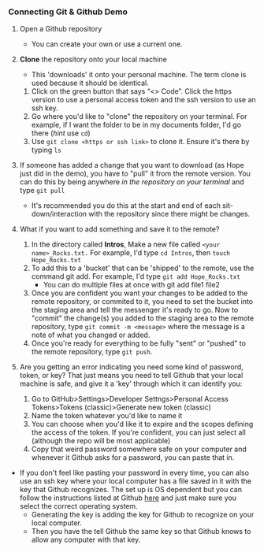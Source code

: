 ### Connecting Git & Github Demo

1. Open a Github repository
    - You can create your own or use a current one.
2. **Clone** the repository onto your local machine
    - This 'downloads' it onto your personal machine. The term clone is used because it should be identical.
    1. Click on the green button that says “<> Code”. Click the https version to use a personal access token and the ssh version to use an ssh key.
    2. Go where you'd like to "clone" the repository on your terminal. For example, if I want the folder to be in my documents folder, I'd go there (*hint* use `cd`)
    3. Use `git clone <https or ssh link>` to clone it. Ensure it's there by typing `ls`
3. If someone has added a change that you want to download (as Hope just did in the demo), you have to "pull" it from the remote version. You can do this by being anywhere *in the repository on your terminal* and type `git pull`
    - It's recommended you do this at the start and end of each sit-down/interaction with the repository since there might be changes.
4. What if you want to add something and save it to the remote?
     1. In the directory called **Intros**, Make a new file called `<your name>_Rocks.txt.` For example, I'd type `cd Intros`, then `touch Hope_Rocks.txt`
     2. To add this to a 'bucket' that can be 'shipped' to the remote, use the command git add. For example, I'd type `git add Hope_Rocks.txt`
        - You can do multiple files at once with git add file1 file2
     4. Once you are confident you want your changes to be added to the remote repository, or commited to it, you need to set the bucket into the staging area and tell the messenger it's ready to go. Now to "commit" the change(s) you added to the staging area to the remote repository, type `git commit -m <message>` where the message is a note of what you changed or 
added.
    5. Once you're ready for everything to be fully "sent" or "pushed" to the remote repository, type `git push`.
  
 5. Are you getting an error indicating you need some kind of password, token, or key? That just means you need to tell Github that your local machine is safe, and give it a 'key' through which it can identify you:
    1. Go to GitHub>Settings>Developer Settngs>Personal Access Tokens>Tokens (classic)>Generate new token (classic)
    2. Name the token whatever you'd like to name it
    3. You can choose when you'd like it to expire and the scopes defining the access of the token. If you're confident, you can just select all (although the repo will be most applicable)
    4. Copy that weird password somewhere safe on your computer and whenever it Github asks for a password, you can paste that in.
   - If you don't feel like pasting your password in every time, you can also use an ssh key where your local computer has a file saved in it with the key that Github recognizes. The set up is OS dependent but you can follow the instructions listed at Github [here](https://docs.github.com/en/authentication/connecting-to-github-with-ssh/generating-a-new-ssh-key-and-adding-it-to-the-ssh-agent) and just make sure you select the correct operating system.
        - Generating the key is adding the key for Github to recognize on your local computer.
        - Then you have the tell Github the same key so that Github knows to allow any computer with that key.
